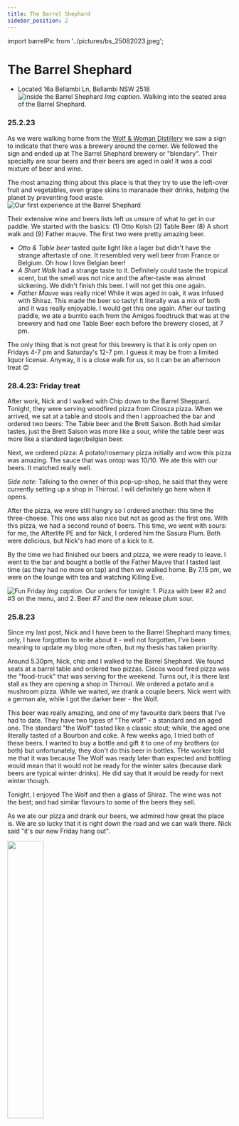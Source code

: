 ```yaml
---
title: The Barrel Shephard
sidebar_position: 2
---
```

import barrelPic from '../pictures/bs_25082023.jpeg';

# The Barrel Shephard
- Located 16a Bellambi Ln, Bellambi NSW 2518
![inside the Barrel Shephard](../pictures/barrel-shephard2.png)
*Img caption.* Walking into the seated area of the Barrel Shephard. 

### 25.2.23
As we were walking home from the [Wolf & Woman Distillery](../distilleries/wolf-and-woman-distillery) we saw a sign to indicate that there was a brewery around the corner. We followed the sign and ended up at The Barrel Shephard brewery or "blendary". Their specialty are sour beers and their beers are aged in oak! It was a cool mixture of beer and wine. 

The most amazing thing about this place is that they try to use the left-over fruit and vegetables, even grape skins to maranade their drinks, helping the planet by preventing food waste. 
![Our first experience at the Barrel Shephard](../pictures/barrel%20shephard.png)

Their extensive wine and beers lists left us unsure of what to get in our paddle. We started with the basics: (1) Otto Kolsh (2) Table Beer (8) A short walk and (9) Father mauve. 
The first two were pretty amazing beer. 
- *Otto & Table* *beer* tasted quite light like a lager but didn't have the strange aftertaste of one. It resembled very well beer from France or Belgium. Oh how I love Belgian beer! 
- *A Short Walk* had a strange taste to it. Definitely could taste the tropical scent, but the smell was not nice and the after-taste was almost sickening. We didn't finish this beer. I will not get this one again. 
- *Father Mauve* was really nice! While it was aged in oak, it was infused with Shiraz. This made the beer so tasty! It literally was a mix of both and it was really enjoyable. I would get this one again. 
After our tasting paddle, we ate a burrito each from the Amigos foodtruck that was at the brewery and had one Table Beer each before the brewery closed, at 7 pm. 

The only thing that is not great for this brewery is that it is only open on Fridays 4-7 pm and Saturday's 12-7 pm. I guess it may be from a limited liquor license. Anyway, it is a close walk for us, so it can be an afternoon treat 😊

### 28.4.23: Friday treat 
After work, Nick and I walked with Chip down to the Barrel Sheppard. Tonight, they were serving woodfired pizza from Cirosza pizza. When we arrived, we sat at a table and stools and then I approached the bar and ordered two beers: The Table beer and the Brett Saison. Both had similar tastes, just the Brett Saison was more like a sour, while the table beer was more like a standard lager/belgian beer. 

Next, we ordered pizza: A potato/rosemary pizza initially and wow this pizza was amazing. The sauce that was ontop was 10/10. We ate this with our beers. It matched really well.

*Side note:* Talking to the owner of this pop-up-shop, he said that they were currently setting up a shop in Thirroul. I will definitely go here when it opens. 

After the pizza, we were still hungry so I ordered another: this time the three-cheese. This one was also nice but not as good as the first one. With this pizza, we had a second round of beers. This time, we went with sours: for me, the Afterlife PE and for Nick, I ordered him the Sasura Plum. Both were delicious, but Nick's had more of a kick to it. 

By the time we had finished our beers and pizza, we were ready to leave. I went to the bar and bought a bottle of the Father Mauve that I tasted last time (as they had no more on tap) and then we walked home. By 7.15 pm, we were on the lounge with tea and watching Killing Eve. 

![Fun Friday](../pictures/barrel-shephard3.png)
*Img caption.* Our orders for tonight: 1. Pizza with beer #2 and #3 on the menu, and 2. Beer #7 and the new release plum sour. 

### 25.8.23 
Since my last post, Nick and I have been to the Barrel Shephard many times; only, I have forgotten to write about it - well not forgotten, I've been meaning to update my blog more often, but my thesis has taken priority. 

Around 5.30pm, Nick, chip and I walked to the Barrel Shephard. We found seats at a barrel table and ordered two pizzas. Ciscos wood fired pizza was the "food-truck" that was serving for the weekend. Turns out, it is there last stall as they are opening a shop in Thirroul. We ordered a potato and a mushroom pizza. While we waited, we drank a couple beers. Nick went with a german ale, while I got the darker beer - the Wolf. 

This beer was really amazing, and one of my favourite dark beers that I've had to date. They have two types of "The wolf" - a standard and an aged one. The standard "the Wolf" tasted like a classic stout; while, the aged one literally tasted of a Bourbon and coke. A few weeks ago, I tried both of these beers. I wanted to buy a bottle and gift it to one of my brothers (or both) but unfortunately, they don't do this beer in bottles. THe worker told me that it was because The Wolf was ready later than expected and bottling would mean that it would not be ready for the winter sales (because dark beers are typical winter drinks). He did say that it would be ready for next winter though. 

Tonight, I enjoyed The Wolf and then a glass of Shiraz. The wine was not the best; and had similar flavours to some of the beers they sell. 

As we ate our pizza and drank our beers, we admired how great the place is. We are so lucky that it is right down the road and we can walk there. Nick said "it's our new Friday hang out". 

<img src={barrelPic} width="40%" className="centered-image" />